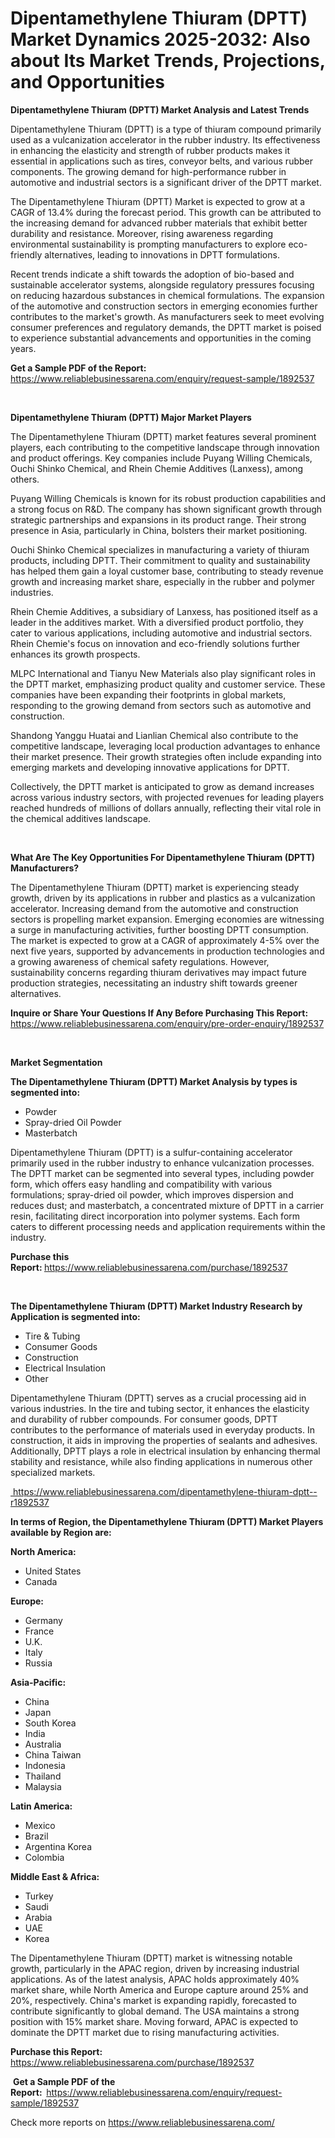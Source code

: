 <p><h1>Dipentamethylene Thiuram (DPTT) Market Dynamics 2025-2032: Also about Its Market Trends, Projections, and Opportunities</h1></p><p><strong>Dipentamethylene Thiuram (DPTT) Market Analysis and Latest Trends</strong></p>
<p><p>Dipentamethylene Thiuram (DPTT) is a type of thiuram compound primarily used as a vulcanization accelerator in the rubber industry. Its effectiveness in enhancing the elasticity and strength of rubber products makes it essential in applications such as tires, conveyor belts, and various rubber components. The growing demand for high-performance rubber in automotive and industrial sectors is a significant driver of the DPTT market.</p><p>The Dipentamethylene Thiuram (DPTT) Market is expected to grow at a CAGR of 13.4% during the forecast period. This growth can be attributed to the increasing demand for advanced rubber materials that exhibit better durability and resistance. Moreover, rising awareness regarding environmental sustainability is prompting manufacturers to explore eco-friendly alternatives, leading to innovations in DPTT formulations.</p><p>Recent trends indicate a shift towards the adoption of bio-based and sustainable accelerator systems, alongside regulatory pressures focusing on reducing hazardous substances in chemical formulations. The expansion of the automotive and construction sectors in emerging economies further contributes to the market's growth. As manufacturers seek to meet evolving consumer preferences and regulatory demands, the DPTT market is poised to experience substantial advancements and opportunities in the coming years.</p></p>
<p><strong>Get a Sample PDF of the Report:&nbsp;</strong> <a href="https://www.reliablebusinessarena.com/enquiry/request-sample/1892537?utm_campaign=1841&utm_medium=2&utm_source=Github&utm_content=ia&utm_term=14012025&utm_id=dipentamethylene-thiuram-dptt">https://www.reliablebusinessarena.com/enquiry/request-sample/1892537</a></p>
<p>&nbsp;</p>
<p><strong>Dipentamethylene Thiuram (DPTT) Major Market Players</strong></p>
<p><p>The Dipentamethylene Thiuram (DPTT) market features several prominent players, each contributing to the competitive landscape through innovation and product offerings. Key companies include Puyang Willing Chemicals, Ouchi Shinko Chemical, and Rhein Chemie Additives (Lanxess), among others.</p><p>Puyang Willing Chemicals is known for its robust production capabilities and a strong focus on R&D. The company has shown significant growth through strategic partnerships and expansions in its product range. Their strong presence in Asia, particularly in China, bolsters their market positioning.</p><p>Ouchi Shinko Chemical specializes in manufacturing a variety of thiuram products, including DPTT. Their commitment to quality and sustainability has helped them gain a loyal customer base, contributing to steady revenue growth and increasing market share, especially in the rubber and polymer industries.</p><p>Rhein Chemie Additives, a subsidiary of Lanxess, has positioned itself as a leader in the additives market. With a diversified product portfolio, they cater to various applications, including automotive and industrial sectors. Rhein Chemie's focus on innovation and eco-friendly solutions further enhances its growth prospects.</p><p>MLPC International and Tianyu New Materials also play significant roles in the DPTT market, emphasizing product quality and customer service. These companies have been expanding their footprints in global markets, responding to the growing demand from sectors such as automotive and construction.</p><p>Shandong Yanggu Huatai and Lianlian Chemical also contribute to the competitive landscape, leveraging local production advantages to enhance their market presence. Their growth strategies often include expanding into emerging markets and developing innovative applications for DPTT.</p><p>Collectively, the DPTT market is anticipated to grow as demand increases across various industry sectors, with projected revenues for leading players reached hundreds of millions of dollars annually, reflecting their vital role in the chemical additives landscape.</p></p>
<p>&nbsp;</p>
<p><strong>What Are The Key Opportunities For Dipentamethylene Thiuram (DPTT) Manufacturers?</strong></p>
<p><p>The Dipentamethylene Thiuram (DPTT) market is experiencing steady growth, driven by its applications in rubber and plastics as a vulcanization accelerator. Increasing demand from the automotive and construction sectors is propelling market expansion. Emerging economies are witnessing a surge in manufacturing activities, further boosting DPTT consumption. The market is expected to grow at a CAGR of approximately 4-5% over the next five years, supported by advancements in production technologies and a growing awareness of chemical safety regulations. However, sustainability concerns regarding thiuram derivatives may impact future production strategies, necessitating an industry shift towards greener alternatives.</p></p>
<p><strong>Inquire or Share Your Questions If Any Before Purchasing This Report:</strong> <a href="https://www.reliablebusinessarena.com/enquiry/pre-order-enquiry/1892537?utm_campaign=1841&utm_medium=2&utm_source=Github&utm_content=ia&utm_term=14012025&utm_id=dipentamethylene-thiuram-dptt">https://www.reliablebusinessarena.com/enquiry/pre-order-enquiry/1892537</a></p>
<p>&nbsp;</p>
<p><strong>Market Segmentation</strong></p>
<p><strong>The Dipentamethylene Thiuram (DPTT) Market Analysis by types is segmented into:</strong></p>
<p><ul><li>Powder</li><li>Spray-dried Oil Powder</li><li>Masterbatch</li></ul></p>
<p><p>Dipentamethylene Thiuram (DPTT) is a sulfur-containing accelerator primarily used in the rubber industry to enhance vulcanization processes. The DPTT market can be segmented into several types, including powder form, which offers easy handling and compatibility with various formulations; spray-dried oil powder, which improves dispersion and reduces dust; and masterbatch, a concentrated mixture of DPTT in a carrier resin, facilitating direct incorporation into polymer systems. Each form caters to different processing needs and application requirements within the industry.</p></p>
<p><strong>Purchase this Report:&nbsp;</strong><a href="https://www.reliablebusinessarena.com/purchase/1892537?utm_campaign=1841&utm_medium=2&utm_source=Github&utm_content=ia&utm_term=14012025&utm_id=dipentamethylene-thiuram-dptt">https://www.reliablebusinessarena.com/purchase/1892537</a></p>
<p>&nbsp;</p>
<p><strong>The Dipentamethylene Thiuram (DPTT) Market Industry Research by Application is segmented into:</strong></p>
<p><ul><li>Tire & Tubing</li><li>Consumer Goods</li><li>Construction</li><li>Electrical Insulation</li><li>Other</li></ul></p>
<p><p>Dipentamethylene Thiuram (DPTT) serves as a crucial processing aid in various industries. In the tire and tubing sector, it enhances the elasticity and durability of rubber compounds. For consumer goods, DPTT contributes to the performance of materials used in everyday products. In construction, it aids in improving the properties of sealants and adhesives. Additionally, DPTT plays a role in electrical insulation by enhancing thermal stability and resistance, while also finding applications in numerous other specialized markets.</p></p>
<p><a href="https://www.reliablebusinessarena.com/dipentamethylene-thiuram-dptt--r1892537?utm_campaign=1841&utm_medium=2&utm_source=Github&utm_content=ia&utm_term=14012025&utm_id=dipentamethylene-thiuram-dptt">&nbsp;https://www.reliablebusinessarena.com/dipentamethylene-thiuram-dptt--r1892537</a></p>
<p><strong>In terms of Region, the Dipentamethylene Thiuram (DPTT) Market Players available by Region are:</strong></p>
<p>
    <p> <strong> North America: </strong>
        <ul>
            <li>United States</li>
            <li>Canada</li>
        </ul>
        </p> 
    <p> <strong> Europe: </strong>
        <ul>
            <li>Germany</li>
            <li>France</li>
            <li>U.K.</li>
            <li>Italy</li>
            <li>Russia</li>
        </ul>
        </p> 
    <p> <strong> Asia-Pacific: </strong>
        <ul>
            <li>China</li>
            <li>Japan</li>
            <li>South Korea</li>
            <li>India</li>
            <li>Australia</li>
            <li>China Taiwan</li>
            <li>Indonesia</li>
            <li>Thailand</li>
            <li>Malaysia</li>
        </ul>
        </p> 
    <p> <strong> Latin America: </strong>
        <ul>
            <li>Mexico</li>
            <li>Brazil</li>
            <li>Argentina Korea</li>
            <li>Colombia</li>
        </ul>
        </p> 
    <p> <strong> Middle East & Africa: </strong>
        <ul>
            <li>Turkey</li>
            <li>Saudi</li>
            <li>Arabia</li>
            <li>UAE</li>
            <li>Korea</li>
        </ul>
    </p>
    </p>
<p><p>The Dipentamethylene Thiuram (DPTT) market is witnessing notable growth, particularly in the APAC region, driven by increasing industrial applications. As of the latest analysis, APAC holds approximately 40% market share, while North America and Europe capture around 25% and 20%, respectively. China's market is expanding rapidly, forecasted to contribute significantly to global demand. The USA maintains a strong position with 15% market share. Moving forward, APAC is expected to dominate the DPTT market due to rising manufacturing activities.</p></p>
<p><strong>Purchase this Report: </strong><a href="https://www.reliablebusinessarena.com/purchase/1892537?utm_campaign=1841&utm_medium=2&utm_source=Github&utm_content=ia&utm_term=14012025&utm_id=dipentamethylene-thiuram-dptt">https://www.reliablebusinessarena.com/purchase/1892537</a></p>
<p>&nbsp;<strong>Get a Sample PDF of the Report:&nbsp;&nbsp;</strong><a href="https://www.reliablebusinessarena.com/enquiry/request-sample/1892537?utm_campaign=1841&utm_medium=2&utm_source=Github&utm_content=ia&utm_term=14012025&utm_id=dipentamethylene-thiuram-dptt">https://www.reliablebusinessarena.com/enquiry/request-sample/1892537</a></p>
<p><strong></strong></p>
<p>Check more reports on <a href="https://www.reliablebusinessarena.com/?utm_campaign=1841&utm_medium=2&utm_source=Github&utm_content=ia&utm_term=14012025&utm_id=dipentamethylene-thiuram-dptt">https://www.reliablebusinessarena.com/</a></p>